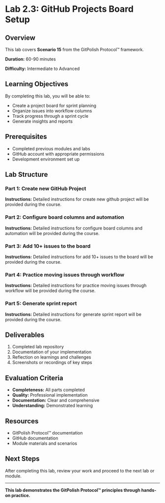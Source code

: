 # Lab 2.3: GitHub Projects Board Setup

## Overview

This lab covers **Scenario 15** from the GitPolish Protocol™ framework.

**Duration:** 60-90 minutes

**Difficulty:** Intermediate to Advanced

## Learning Objectives

By completing this lab, you will be able to:

- Create a project board for sprint planning
- Organize issues into workflow columns
- Track progress through a sprint cycle
- Generate insights and reports

## Prerequisites

- Completed previous modules and labs
- GitHub account with appropriate permissions
- Development environment set up

## Lab Structure

### Part 1: Create new GitHub Project

**Instructions:** Detailed instructions for create new github project will be provided during the course.

### Part 2: Configure board columns and automation

**Instructions:** Detailed instructions for configure board columns and automation will be provided during the course.

### Part 3: Add 10+ issues to the board

**Instructions:** Detailed instructions for add 10+ issues to the board will be provided during the course.

### Part 4: Practice moving issues through workflow

**Instructions:** Detailed instructions for practice moving issues through workflow will be provided during the course.

### Part 5: Generate sprint report

**Instructions:** Detailed instructions for generate sprint report will be provided during the course.

## Deliverables

1. Completed lab repository
2. Documentation of your implementation
3. Reflection on learnings and challenges
4. Screenshots or recordings of key steps

## Evaluation Criteria

- **Completeness:** All parts completed
- **Quality:** Professional implementation
- **Documentation:** Clear and comprehensive
- **Understanding:** Demonstrated learning

## Resources

- GitPolish Protocol™ documentation
- GitHub documentation
- Module materials and scenarios

## Next Steps

After completing this lab, review your work and proceed to the next lab or module.

---

**This lab demonstrates the GitPolish Protocol™ principles through hands-on practice.**
